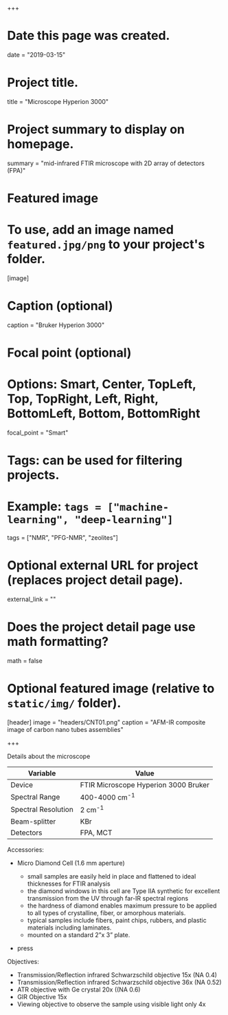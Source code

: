 +++
# Date this page was created.
date = "2019-03-15"

# Project title.
title = "Microscope Hyperion 3000"

# Project summary to display on homepage.
summary = "mid-infrared FTIR microscope with 2D array of detectors (FPA)"


# Featured image
# To use, add an image named `featured.jpg/png` to your project's folder. 
[image]
  # Caption (optional)
  caption = "Bruker Hyperion 3000"
  
  # Focal point (optional)
  # Options: Smart, Center, TopLeft, Top, TopRight, Left, Right, BottomLeft, Bottom, BottomRight
  focal_point = "Smart"


# Tags: can be used for filtering projects.
# Example: `tags = ["machine-learning", "deep-learning"]`
tags = ["NMR", "PFG-NMR", "zeolites"]

# Optional external URL for project (replaces project detail page).
external_link = ""

# Does the project detail page use math formatting?
math = false

# Optional featured image (relative to `static/img/` folder).
[header]
image = "headers/CNT01.png"
caption = "AFM-IR composite image of carbon nano tubes assemblies"

+++

Details about the microscope

|  Variable | Value |
| --- | --- |
|  Device | FTIR Microscope Hyperion 3000 Bruker |
|  Spectral Range | 400-4000 cm<sup>-1</sup>|
|  Spectral Resolution | 2 cm<sup>-1</sup>|
|  Beam-splitter | KBr |
|  Detectors | FPA, MCT |

Accessories:
- Micro Diamond Cell (1.6 mm aperture)
  - small samples are easily held in place and flattened to ideal thicknesses for FTIR analysis
  - the diamond windows in this cell are Type IIA synthetic for excellent transmission from the UV through far-IR spectral regions
  - the hardness of diamond enables maximum pressure to be applied to all types of crystalline, fiber, or amorphous materials. 
  - typical samples include fibers, paint chips, rubbers, and plastic materials including laminates. 
  - mounted on a standard 2”x 3” plate.
 
- press


Objectives:
- Transmission/Reflection infrared Schwarzschild objective 15x (NA 0.4)
- Transmission/Reflection infrared Schwarzschild objective 36x (NA 0.52)
- ATR objective with Ge crystal 20x ((NA 0.6)
- GIR Objective 15x
- Viewing objective to observe the sample using visible light only 4x 
